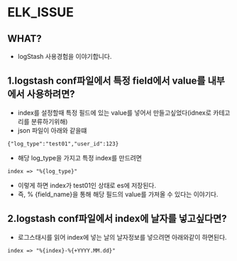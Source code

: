 # ELK_ISSUE

## WHAT?
+ logStash 사용경험을 이야기합니다.

## 1.logstash conf파일에서 특정 field에서 value를 내부에서 사용하려면?

+ index를 설정할때 특정 필드에 있는 value를 넣어서 만들고싶었다(idnex로 카테고리를 분류하기위해)
+ json 파일이 아래와 같을떄

```
{"log_type":"test01","user_id":123}
```

+ 해당 log_type을 가지고 특정 index를 만드려면

```
index => "%{log_type}"
```

+ 이렇게 하면 index가 test01인 상태로 es에 저장된다.
+ 즉, % {field_name}을 통해 해당 필드의 value를 가져올 수 있다는 이야기다.



## 2.logstash conf파일에서 index에 날자를 넣고싶다면?

+ 로그스태시를 읽어 index에 넣는 날의 날자정보를 넣으려면 아래와같이 하면된다.

`index => "%{index}-%{+YYYY.MM.dd}"`

